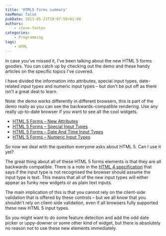```yaml
---
title: 'HTML5 forms summary'
navMenu: false
pubDate: 2011-05-23T19:07:50+01:00
authors:
    - steve-fenton
categories:
    - Programming
tags:
    - HTML
---
```


In case you've missed it, I've been talking about the new HTML 5 forms goodies. You can catch up by checking out the demo and these handy articles on the specific topics I've covered.

I have divided the information into attributes, special input types, date-related input types and numeric input types – but don't be put off as there isn't a great deal to learn.

Note: the demo works differently in different browsers, this is part of the demo really as you can see the backwards-compatible rendering. Use any really up-to-date browser if you want to see all the cool widgets.

- [HTML 5 Forms – New Attributes](/blog/2011/05/html-5-form-elements-new-attributes/)
- [HTML 5 Forms – Special Input Types](/blog/2011/05/html-5-forms-special-input-elements/)
- [HTML 5 Forms – Date And Time Input Types](/blog/2011/05/html-5-forms-date-input-elements/)
- [HTML 5 Forms – Numeric Input Types](/blog/2011/05/html-5-forms-number-input-elements/)

So now we deal with the question everyone asks about HTML 5. Can I use it yet?

The great thing about all of these HTML 5 forms elements is that they are all backwards compatible. There is a note in the [HTML 4 specification](https://www.w3.org/TR/html401/interact/forms.html#h-17.4) that says if the input type is not recognised the browser should assume the input type is text. This means that all of the new input types will either appear as funky new widgets or as plain text inputs.

The main implication of this is that you cannot rely on the client-side validation that is offered by these controls – but we all know that you shouldn't rely on client-side validation, even if all browsers fully supported these new HTML 5 input types.

So you might want to do some feature detection and add the odd date picker or uppy-downer or some other kind of widget, but there is absolutely no reason not to use these new elements immediately.
